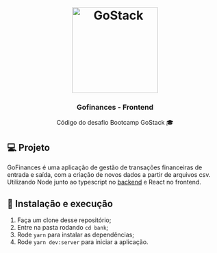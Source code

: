 <h1 align="center">
  <img alt="GoStack" src="https://rocketseat-cdn.s3-sa-east-1.amazonaws.com/bootcamp-header.png" width="200px" />
</h1>

<h3 align="center">Gofinances - Frontend</h3>

<p align="center">Código do desafio Bootcamp GoStack 🎓</p>

## 💻 Projeto

GoFinances é uma aplicação de gestão de transações financeiras de entrada e saída, com a criação de novos dados a partir de arquivos csv. Utilizando Node junto ao typescript no <a href="https://github.com/jhordanjes/bank">backend</a> e React no frontend.

## 🚀 Instalação e execução

1. Faça um clone desse repositório;
2. Entre na pasta rodando `cd bank`;
3. Rode `yarn` para instalar as dependências;
4. Rode `yarn dev:server` para iniciar a aplicação.
